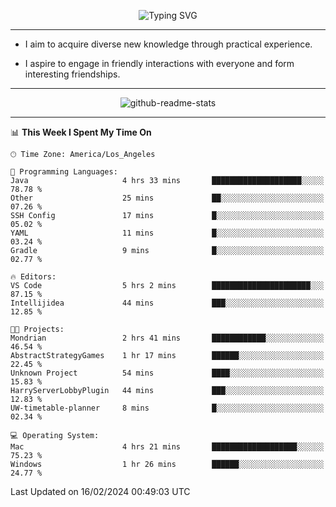 <p align="center">
  <img src="https://readme-typing-svg.demolab.com?font=Fira+Code&weight=500&size=32&duration=2500&pause=1600&center=true&vCenter=true&random=false&width=1024&height=64&lines=Hi+there+%F0%9F%91%8B;I'm+delighted+you+could+make+it+here+%F0%9F%8E%89;I'm+Harry%2C+a+college+student+still+finding+my+way" alt="Typing SVG" />
</p>


---


- I aim to acquire diverse new knowledge through practical experience.

- I aspire to engage in friendly interactions with everyone and form interesting friendships.


---


<p align="center">
  <img src="https://github-readme-stats.vercel.app/api?username=Harry-Jing&show_icons=true" alt="github-readme-stats"/>
</p>


---

<!--START_SECTION:waka-->
📊 **This Week I Spent My Time On** 

```text
🕑︎ Time Zone: America/Los_Angeles

💬 Programming Languages: 
Java                     4 hrs 33 mins       ████████████████████░░░░░   78.78 % 
Other                    25 mins             ██░░░░░░░░░░░░░░░░░░░░░░░   07.26 % 
SSH Config               17 mins             █░░░░░░░░░░░░░░░░░░░░░░░░   05.02 % 
YAML                     11 mins             █░░░░░░░░░░░░░░░░░░░░░░░░   03.24 % 
Gradle                   9 mins              █░░░░░░░░░░░░░░░░░░░░░░░░   02.77 % 

🔥 Editors: 
VS Code                  5 hrs 2 mins        ██████████████████████░░░   87.15 % 
Intellijidea             44 mins             ███░░░░░░░░░░░░░░░░░░░░░░   12.85 % 

🐱‍💻 Projects: 
Mondrian                 2 hrs 41 mins       ████████████░░░░░░░░░░░░░   46.54 % 
AbstractStrategyGames    1 hr 17 mins        ██████░░░░░░░░░░░░░░░░░░░   22.45 % 
Unknown Project          54 mins             ████░░░░░░░░░░░░░░░░░░░░░   15.83 % 
HarryServerLobbyPlugin   44 mins             ███░░░░░░░░░░░░░░░░░░░░░░   12.83 % 
UW-timetable-planner     8 mins              █░░░░░░░░░░░░░░░░░░░░░░░░   02.34 % 

💻 Operating System: 
Mac                      4 hrs 21 mins       ███████████████████░░░░░░   75.23 % 
Windows                  1 hr 26 mins        ██████░░░░░░░░░░░░░░░░░░░   24.77 % 
```


 Last Updated on 16/02/2024 00:49:03 UTC
<!--END_SECTION:waka-->
